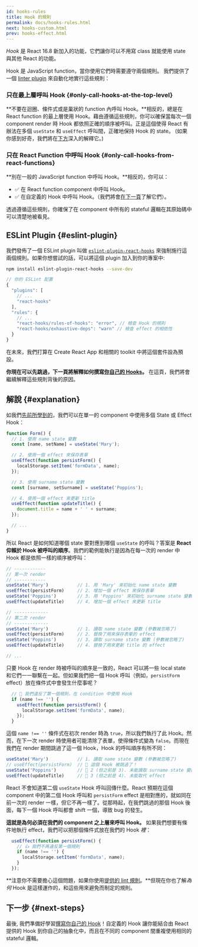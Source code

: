 ```yaml
---
id: hooks-rules
title: Hook 的規則
permalink: docs/hooks-rules.html
next: hooks-custom.html
prev: hooks-effect.html
---
```


*Hook* 是 React 16.8 新加入的功能，它們讓你可以不用寫 class 就能使用 state 與其他 React 的功能。

Hook 是 JavaScript function，當你使用它們時需要遵守兩個規則。 我們提供了一個 [linter plugin](https://www.npmjs.com/package/eslint-plugin-react-hooks) 來自動化地實行這些規則：

### 只在最上層呼叫 Hook {#only-call-hooks-at-the-top-level}

**不要在迴圈、條件式或是巢狀的 function 內呼叫 Hook。**相反的，總是在 React function 的最上層使用 Hook。藉由遵循這些規則，你可以確保當每次一個 component render 時 Hook 都依照正確的順序被呼叫。正是這個使得 React 有辦法在多個 `useState` 和 `useEffect` 呼叫間，正確地保持 Hook 的 state。 (如果你感到好奇，我們將在[下方](#explanation)深入的解釋它。)

### 只在 React Function 中呼叫 Hook {#only-call-hooks-from-react-functions}

**別在一般的 JavaScript function 中呼叫 Hook。**相反的，你可以：

* ✅ 在 React function component 中呼叫 Hook。
* ✅ 在自定義的 Hook 中呼叫 Hook。（我們將會[在下一頁](/docs/hooks-custom.html)了解它們）。

透過遵循這些規則，你確保了在 component 中所有的 stateful 邏輯在其原始碼中可以清楚地被看見。

## ESLint Plugin {#eslint-plugin}

我們發佈了一個 ESLint plugin 叫做 [`eslint-plugin-react-hooks`](https://www.npmjs.com/package/eslint-plugin-react-hooks) 來強制施行這兩個規則。如果你想嘗試的話，可以將這個 plugin 加入到你的專案中: 

```bash
npm install eslint-plugin-react-hooks --save-dev
```

```js
// 你的 ESLint 配置
{
  "plugins": [
    // ...
    "react-hooks"
  ],
  "rules": {
    // ...
    "react-hooks/rules-of-hooks": "error", // 檢查 Hook 的規則
    "react-hooks/exhaustive-deps": "warn" // 檢查 effect 的相依性
  }
}
```

在未來，我們打算在 Create React App 和相關的 toolkit 中將這個套件設為預設。

**你現在可以先跳過，下一頁將解釋如何撰寫[你自己的 Hooks](/docs/hooks-custom.html)。** 在這頁，我們將會繼續解釋這些規則背後的原因。

## 解說 {#explanation}

如我們[先前所學到的](/docs/hooks-state.html#tip-using-multiple-state-variables)，我們可以在單一的 component 中使用多個 State 或 Effect Hook：

```js
function Form() {
  // 1. 使用 name state 變數
  const [name, setName] = useState('Mary');

  // 2. 使用一個 effect 來保存表單
  useEffect(function persistForm() {
    localStorage.setItem('formData', name);
  });

  // 3. 使用 surname state 變數
  const [surname, setSurname] = useState('Poppins');

  // 4. 使用一個 effect 來更新 title
  useEffect(function updateTitle() {
    document.title = name + ' ' + surname;
  });

  // ...
}
```

所以 React 是如何知道哪個 state 要對應到哪個 `useState` 的呼叫？答案是 **React 仰賴於 Hook 被呼叫的順序**。我們的範例能執行是因為在每一次的 render 中 Hook 都是依照一樣的順序被呼叫：

```js
// ------------
// 第一次 render
// ------------
useState('Mary')           // 1. 用 'Mary' 來初始化 name state 變數 
useEffect(persistForm)     // 2. 增加一個 effect 來保存表單
useState('Poppins')        // 3. 用 'Poppins' 來初始化 surname state 變數
useEffect(updateTitle)     // 4. 增加一個 effect 來更新 title

// -------------
// 第二次 render
// -------------
useState('Mary')           // 1. 讀取 name state 變數 (參數被忽略了)
useEffect(persistForm)     // 2. 替換了用來保存表單的 effect
useState('Poppins')        // 3. 讀取 surname state 變數 (參數被忽略了)
useEffect(updateTitle)     // 4. 替換了用來更新 title 的 effect

// ...
```

只要 Hook 在 render 時被呼叫的順序是一致的，React 可以將一些 local state 和它們一一聯繫在一起。但如果我們把一個 Hook 呼叫（例如，`persistForm` effect）放在條件式中會發生什麼事呢？

```js
  // 🔴 我們違反了第一個規則，在 condition 中使用 Hook
  if (name !== '') {
    useEffect(function persistForm() {
      localStorage.setItem('formData', name);
    });
  }
```

這個 `name !== ''` 條件式在初次 render 時為 `true`，所以我們執行了此 Hook。然而，在下一次 render 時使用者可能清除了表單，使得條件式變為 `false`。而現在我們在 render 期間跳過了這一個 Hook，Hook 的呼叫順序有所不同：

```js
useState('Mary')           // 1. 讀取 name state 變數 (參數被忽略了)
// useEffect(persistForm)  // 🔴 這個 Hook 被跳過了！
useState('Poppins')        // 🔴 2 (但之前是 3). 未能讀取 surname state 變數
useEffect(updateTitle)     // 🔴 3 (但之前是 4). 未能取代 effect
```

React 不會知道第二個 `useState` Hook 呼叫回傳什麼。React 預期在這個 component 中的第二個 Hook 呼叫和 `persistForm` effect 是相對應的，就如同在前一次的 render 一樣，但它不再一樣了。從那時起，在我們跳過的那個 Hook 後面，每下一個 Hook 呼叫都會 shift 一個，導致 bug 的發生。

**這就是為何必須在我們的 component 之上層來呼叫 Hook。** 如果我們想要有條件地執行 effect，我們可以把那個條件式放在我們的 Hook *裡*：

```js
  useEffect(function persistForm() {
    // 👍 我們不再違反第一個規則
    if (name !== '') {
      localStorage.setItem('formData', name);
    }
  });
```

**注意你不需要擔心這個問題，如果你使用[提供的 lint 規則](https://www.npmjs.com/package/eslint-plugin-react-hooks)。**但現在你也了解*為何* Hook 是這樣運作的，和這些用來避免而制定的規則。

## 下一步 {#next-steps}

最後, 我們準備好學習[撰寫你自己的 Hook](/docs/hooks-custom.html)！自定義的 Hook 讓你能結合由 React 提供的 Hook 到你自己的抽象化中，而且在不同的 component 間重複使用相同的 stateful 邏輯。
